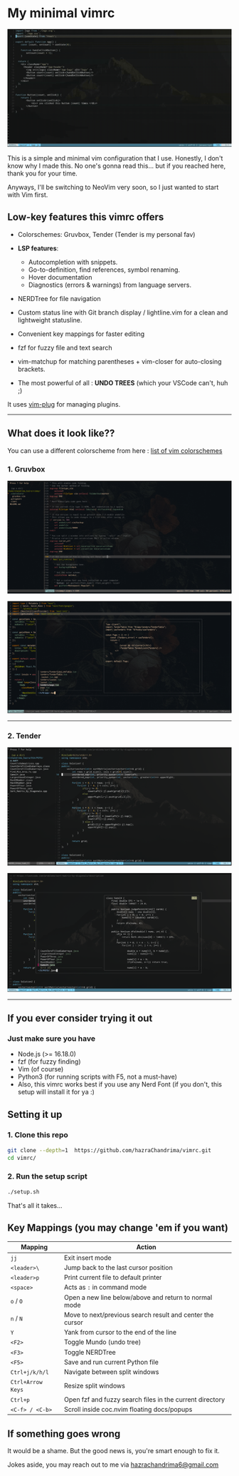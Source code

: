 # My minimal vimrc

![what a shame you couldn't see!](preview/preview.gif)

This is a simple and minimal vim configuration that I use.
Honestly, I don't know why I made this. No one's gonna read this... but if you reached here, thank you for your time.

Anyways, I'll be switching to NeoVim very soon, so I just wanted to start with Vim first.


## Low-key features this vimrc offers

- Colorschemes: Gruvbox, Tender (Tender is my personal fav)
- **LSP features**:
  - Autocompletion with snippets.  
  - Go-to-definition, find references, symbol renaming.  
  - Hover documentation 
  - Diagnostics (errors & warnings) from language servers.  

- NERDTree for file navigation
- Custom status line with Git branch display / lightline.vim for a clean and lightweight statusline.
- Convenient key mappings for faster editing
- fzf for fuzzy file and text search
- vim-matchup for matching parentheses + vim-closer for auto-closing brackets.
- The most powerful of all : **UNDO TREES** (which your VSCode can't, huh ;)


It uses [vim-plug](https://github.com/junegunn/vim-plug) for managing plugins.

---

## What does it look like??

You can use a different colorscheme from here : [list of vim colorschemes](https://github.com/rafi/awesome-vim-colorschemes)

### 1. Gruvbox

![oopsie! it broke :\\](preview/gruvbox/nerdtree.png)

![what a shame, sorry :\\](preview/gruvbox/fzf.png)

---

### 2. Tender

![oopsie! it broke :\\](preview/tender/nerdtree.png)

![what a shame, sorry :\\](preview/tender/fzf.png)

---


## If you ever consider trying it out

### Just make sure you have

* Node.js (>= 16.18.0)
* fzf (for fuzzy finding)
* Vim (of course)
* Python3 (for running scripts with F5, not a must-have)
* Also, this vimrc works best if you use any Nerd Font (if you don't, this setup will install it for ya :)


## Setting it up

### 1. Clone this repo

```bash
git clone --depth=1  https://github.com/hazraChandrima/vimrc.git
cd vimrc/
```

### 2. Run the setup script

```bash
./setup.sh
```

That's all it takes...


## Key Mappings (you may change 'em if you want)

| Mapping           | Action                                                    |
| ----------------- | --------------------------------------------------------- |
| `jj`              | Exit insert mode                                          |
| `<leader>\`       | Jump back to the last cursor position                     |
| `<leader>p`       | Print current file to default printer                     |
| `<space>`         | Acts as `:` in command mode                               |
| `o` / `O`         | Open a new line below/above and return to normal mode     |
| `n` / `N`         | Move to next/previous search result and center the cursor |
| `Y`               | Yank from cursor to the end of the line                   |
| `<F2>`            | Toggle Mundo (undo tree)                                  |
| `<F3>`            | Toggle NERDTree                                           |
| `<F5>`            | Save and run current Python file                          |
| `Ctrl+j/k/h/l`    | Navigate between split windows                            |
| `Ctrl+Arrow Keys` | Resize split windows                                      |
| `Ctrl+p`          | Open fzf and fuzzy search files in the current directory  |
| `<C-f> / <C-b>`   | Scroll inside coc.nvim floating docs/popups               |


## If something goes wrong

It would be a shame. But the good news is, you're smart enough to fix it.

Jokes aside, you may reach out to me via hazrachandrima6@gmail.com
